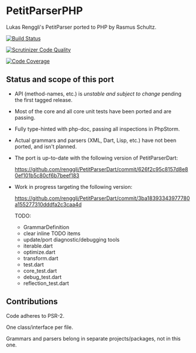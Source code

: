 PetitParserPHP
==============

Lukas Renggli's PetitParser ported to PHP by Rasmus Schultz.

[![Build Status](https://travis-ci.org/mindplay-dk/petitparserphp.png)](https://travis-ci.org/mindplay-dk/petitparserphp)

[![Scrutinizer Code Quality](https://scrutinizer-ci.com/g/mindplay-dk/petitparserphp/badges/quality-score.png?b=master)](https://scrutinizer-ci.com/g/mindplay-dk/petitparserphp/?branch=master)

[![Code Coverage](https://scrutinizer-ci.com/g/mindplay-dk/petitparserphp/badges/coverage.png?b=master)](https://scrutinizer-ci.com/g/mindplay-dk/petitparserphp/?branch=master)


Status and scope of this port
-----------------------------

- API (method-names, etc.) is *unstable and subject to change* pending the first tagged release.

- Most of the core and all core unit tests have been ported and are passing.

- Fully type-hinted with php-doc, passing all inspections in PhpStorm.

- Actual grammars and parsers (XML, Dart, Lisp, etc.) have not been ported, and isn't planned.

- The port is up-to-date with the following version of PetitParserDart:

  https://github.com/renggli/PetitParserDart/commit/626f2c95c8157d8e80ef101b5c80cf6b7beef183

- Work in progress targeting the following version:

  https://github.com/renggli/PetitParserDart/commit/3ba18393343977780a155277310dddfa2c3caa4d

  TODO:

    * GrammarDefinition
    * clear inline TODO items
    * update/port diagnostic/debugging tools
    * iterable.dart
    * optimize.dart
    * transform.dart
    * test.dart
    * core_test.dart
    * debug_test.dart
    * reflection_test.dart


Contributions
-------------

Code adheres to PSR-2.

One class/interface per file.

Grammars and parsers belong in separate projects/packages, not in this one.
